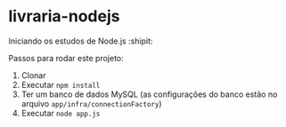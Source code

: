 # livraria-nodejs

Iniciando os estudos de Node.js :shipit:

Passos para rodar este projeto: 

1. Clonar
2. Executar `npm install`
3. Ter um banco de dados MySQL (as configurações do banco estão no arquivo `app/infra/connectionFactory`)
4. Executar `node app.js`



